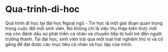 # Qua-trinh-di-hoc
Quá trình đi học tại đại học Ngoại ngữ - Tin học là một giai đoạn quan trọng trong cuộc đời mỗi sinh viên. Nó không chỉ là việc thu thập kiến thức mới mà còn đánh dấu sự phát triển cá nhân và chuyển tiếp từ tuổi trẻ đến người trưởng thành. Tại đại học, sinh viên trải qua một loạt trải nghiệm thú vị và cố gắng để đạt được các mục tiêu cá nhân và học tập của mình.
